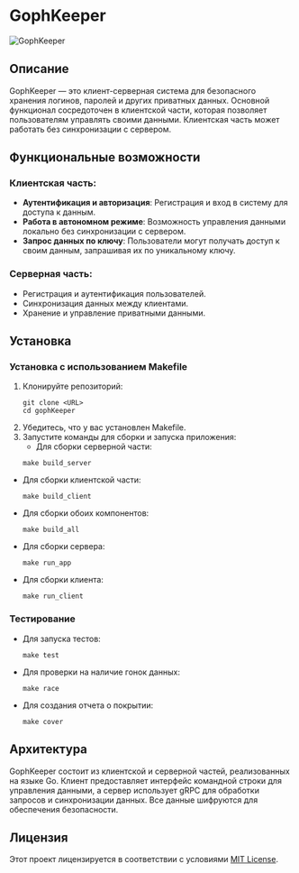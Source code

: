 # GophKeeper

![GophKeeper](https://pictures.s3.yandex.net/resources/gophkeeper_2x_1650456239.png)

## Описание

GophKeeper — это клиент-серверная система для безопасного хранения логинов, паролей и других приватных данных. Основной функционал сосредоточен в клиентской части, которая позволяет пользователям управлять своими данными. Клиентская часть может работать без синхронизации с сервером.

## Функциональные возможности

### Клиентская часть:
- **Аутентификация и авторизация**: Регистрация и вход в систему для доступа к данным.
- **Работа в автономном режиме**: Возможность управления данными локально без синхронизации с сервером.
- **Запрос данных по ключу**: Пользователи могут получать доступ к своим данным, запрашивая их по уникальному ключу.

### Серверная часть:
- Регистрация и аутентификация пользователей.
- Синхронизация данных между клиентами.
- Хранение и управление приватными данными.

## Установка

### Установка с использованием Makefile
1. Клонируйте репозиторий:  
   ```
   git clone <URL>  
   cd gophKeeper
   ```  
2. Убедитесь, что у вас установлен Makefile.
3. Запустите команды для сборки и запуска приложения:
   - Для сборки серверной части:
   ```
   make build_server
   ```
- Для сборки клиентской части:
  ```
  make build_client
  ```
- Для сборки обоих компонентов:
  ```
  make build_all
  ```
- Для сборки сервера:
  ```
  make run_app
  ```
- Для сборки клиента:
  ```
  make run_client
  ```
### Тестирование
- Для запуска тестов:
  ```
  make test
  ```
- Для проверки на наличие гонок данных:
  ```
  make race
  ```
- Для создания отчета о покрытии:
  ```
  make cover
  ```
## Архитектура

GophKeeper состоит из клиентской и серверной частей, реализованных на языке Go. Клиент предоставляет интерфейс командной строки для управления данными, а сервер использует gRPC для обработки запросов и синхронизации данных. Все данные шифруются для обеспечения безопасности.

## Лицензия

Этот проект лицензируется в соответствии с условиями [MIT License](LICENSE).
